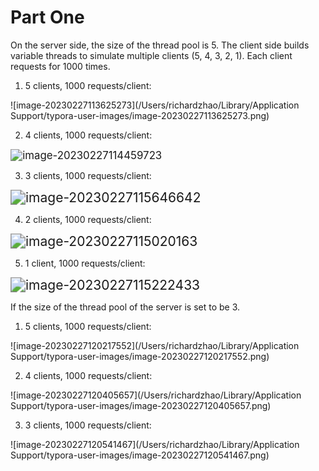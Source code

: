 # Part One

On the server side, the size of the thread pool is 5. The client side builds variable threads to simulate multiple clients (5, 4, 3, 2, 1). Each client requests for 1000 times.

1. 5 clients, 1000 requests/client:

![image-20230227113625273](/Users/richardzhao/Library/Application Support/typora-user-images/image-20230227113625273.png)

2. 4 clients, 1000 requests/client:

<img src="/Users/richardzhao/Library/Application Support/typora-user-images/image-20230227114459723.png" alt="image-20230227114459723" style="zoom:120%;" />

3. 3 clients, 1000 requests/client:

<img src="/Users/richardzhao/Library/Application Support/typora-user-images/image-20230227115646642.png" alt="image-20230227115646642" style="zoom:150%;" />

4. 2 clients, 1000 requests/client:

<img src="/Users/richardzhao/Library/Application Support/typora-user-images/image-20230227115020163.png" alt="image-20230227115020163" style="zoom:150%;" />

5. 1 client, 1000 requests/client:

<img src="/Users/richardzhao/Library/Application Support/typora-user-images/image-20230227115222433.png" alt="image-20230227115222433" style="zoom:150%;" />



If the size of the thread pool of the server is set to be 3.

1. 5 clients, 1000 requests/client:

![image-20230227120217552](/Users/richardzhao/Library/Application Support/typora-user-images/image-20230227120217552.png)

2. 4 clients, 1000 requests/client:

![image-20230227120405657](/Users/richardzhao/Library/Application Support/typora-user-images/image-20230227120405657.png)

3. 3 clients, 1000 requests/client:

![image-20230227120541467](/Users/richardzhao/Library/Application Support/typora-user-images/image-20230227120541467.png)

